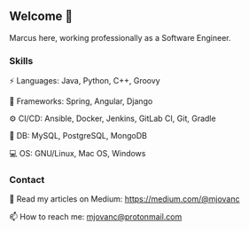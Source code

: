 ## Welcome 👋

Marcus here, working professionally as a Software Engineer.

### Skills

⚡ Languages: Java, Python, C++, Groovy

🔌 Frameworks: Spring, Angular, Django

⚙️ CI/CD: Ansible, Docker, Jenkins, GitLab CI, Git, Gradle

💾 DB: MySQL, PostgreSQL, MongoDB

💻 OS: GNU/Linux, Mac OS, Windows


### Contact

🔮 Read my articles on Medium: https://medium.com/@mjovanc

📫 How to reach me: mjovanc@protonmail.com 



